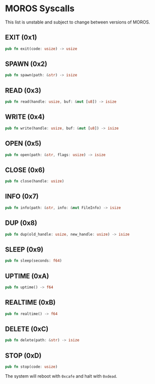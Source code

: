 # MOROS Syscalls

This list is unstable and subject to change between versions of MOROS.

## EXIT (0x1)

```rust
pub fn exit(code: usize) -> usize
```

## SPAWN (0x2)

```rust
pub fn spawn(path: &str) -> isize
```

## READ (0x3)

```rust
pub fn read(handle: usize, buf: &mut [u8]) -> isize
```

## WRITE (0x4)

```rust
pub fn write(handle: usize, buf: &mut [u8]) -> isize
```

## OPEN (0x5)

```rust
pub fn open(path: &str, flags: usize) -> isize
```

## CLOSE (0x6)

```rust
pub fn close(handle: usize)
```

## INFO (0x7)

```rust
pub fn info(path: &str, info: &mut FileInfo) -> isize
```

## DUP (0x8)

```rust
pub fn dup(old_handle: usize, new_handle: usize) -> isize
```

## SLEEP (0x9)

```rust
pub fn sleep(seconds: f64)
```

## UPTIME (0xA)

```rust
pub fn uptime() -> f64
```

## REALTIME (0xB)

```rust
pub fn realtime() -> f64
```

## DELETE (0xC)

```rust
pub fn delete(path: &str) -> isize
```

## STOP (0xD)

```rust
pub fn stop(code: usize)
```

The system will reboot with `0xcafe` and halt with `0xdead`.

